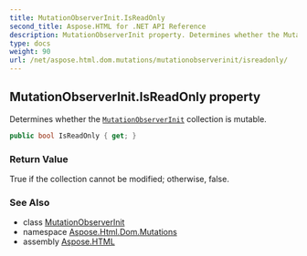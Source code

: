 ```yaml
---
title: MutationObserverInit.IsReadOnly
second_title: Aspose.HTML for .NET API Reference
description: MutationObserverInit property. Determines whether the MutationObserverInit collection is mutable
type: docs
weight: 90
url: /net/aspose.html.dom.mutations/mutationobserverinit/isreadonly/
---
```

## MutationObserverInit.IsReadOnly property

Determines whether the [`MutationObserverInit`](../) collection is mutable.

```csharp
public bool IsReadOnly { get; }
```

### Return Value

True if the collection cannot be modified; otherwise, false.

### See Also

* class [MutationObserverInit](../)
* namespace [Aspose.Html.Dom.Mutations](../../mutationobserverinit/)
* assembly [Aspose.HTML](../../../)
